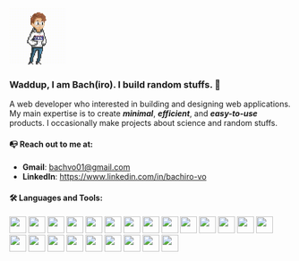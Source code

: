 <!-- ![](https://komarev.com/ghpvc/?username=bachvo01) -->

<kbd><img src= './images/pixelGif.gif' width = '20%' style = 'style="display: block; margin: 0 auto; border-radius: 5%'></kbd>

<h3 style = 'style="display: block; margin: 0 auto; border-radius: 5%'> Waddup, I am Bach(iro). I build random stuffs. 🖖</h3>

<p>A web developer who interested in building and designing web applications. My main expertise is to create <em><strong>minimal</strong></em>, <em><strong>efficient</strong></em>, and <em><strong>easy-to-use</strong></em> products. I occasionally make projects about science and random stuffs.</p>

#### :mailbox_with_no_mail: Reach out to me at:

- <strong>Gmail</strong>: <a href=''>bachvo01@gmail.com</a>
- <strong>LinkedIn</strong>: <a href ='www.linkedin.com/in/
  '>https://www.linkedin.com/in/bachiro-vo</a>

#### :hammer_and_wrench: Languages and Tools:

<div>
<img src="https://cdn.jsdelivr.net/gh/devicons/devicon@latest/icons/html5/html5-original.svg" width = '30px' height = '30px'/>
<img src="https://cdn.jsdelivr.net/gh/devicons/devicon@latest/icons/css3/css3-original.svg" width = '30px' height = '30px'/>

<img src="https://cdn.jsdelivr.net/gh/devicons/devicon@latest/icons/javascript/javascript-plain.svg" width ='30px' height ='30px'/>

<img src="https://cdn.jsdelivr.net/gh/devicons/devicon@latest/icons/sass/sass-original.svg" width ='30px' height ='30px'/>

<img src="https://cdn.jsdelivr.net/gh/devicons/devicon@latest/icons/react/react-original.svg" width ='30px' height ='30px'/>

<img src="https://cdn.jsdelivr.net/gh/devicons/devicon@latest/icons/nodejs/nodejs-original.svg" width ='30px' height ='30px'/>

<img src="https://cdn.jsdelivr.net/gh/devicons/devicon@latest/icons/nodemon/nodemon-plain.svg" width ='30px' height ='30px'/>

<img src="https://cdn.jsdelivr.net/gh/devicons/devicon@latest/icons/postgresql/postgresql-original.svg" width ='30px' height ='30px'/>

<img src="https://cdn.jsdelivr.net/gh/devicons/devicon@latest/icons/mongodb/mongodb-plain.svg" width ='30px' height ='30px'/>

<img src="https://cdn.jsdelivr.net/gh/devicons/devicon@latest/icons/socketio/socketio-original.svg" width ='30px' height ='30px'/>

<img src="https://cdn.jsdelivr.net/gh/devicons/devicon@latest/icons/jira/jira-original.svg" width ='30px' height ='30px'/>

<img src="https://cdn.jsdelivr.net/gh/devicons/devicon@latest/icons/illustrator/illustrator-plain.svg" width = '30px' height ='30px'/>

<img src="https://cdn.jsdelivr.net/gh/devicons/devicon@latest/icons/figma/figma-original.svg" width ='30px' height ='30px'/>

<img src="https://cdn.jsdelivr.net/gh/devicons/devicon@latest/icons/photoshop/photoshop-plain.svg" width ='30px' height ='30px'/>

<img src="https://cdn.jsdelivr.net/gh/devicons/devicon@latest/icons/c/c-plain.svg" width ='30px' height ='30px'/>

<img src="https://cdn.jsdelivr.net/gh/devicons/devicon@latest/icons/cplusplus/cplusplus-plain.svg" width ='30px' height ='30px'/>

<img src="https://cdn.jsdelivr.net/gh/devicons/devicon@latest/icons/postman/postman-original.svg" width ='30px' height ='30px'/>

<img src="https://cdn.jsdelivr.net/gh/devicons/devicon@latest/icons/git/git-original.svg" width ='30px' height ='30px'/>

<img src="https://cdn.jsdelivr.net/gh/devicons/devicon@latest/icons/framermotion/framermotion-original.svg" width ='30px' height ='30px'/>

<img src="https://cdn.jsdelivr.net/gh/devicons/devicon@latest/icons/java/java-original.svg" width ='30px' height ='30px'/>

<img src="https://cdn.jsdelivr.net/gh/devicons/devicon@latest/icons/mongoose/mongoose-original.svg" width ='30px' height ='30px'/>

<img src="https://cdn.jsdelivr.net/gh/devicons/devicon@latest/icons/python/python-original.svg" width ='30px' height ='30px'/>

<img src="https://cdn.jsdelivr.net/gh/devicons/devicon@latest/icons/mysql/mysql-original.svg" width ='30px' height ='30px'/>

<!--
**bachvo01/bachvo01** is a ✨ _special_ ✨ repository because its `README.md` (this file) appears on your GitHub profile.

Here are some ideas to get you started:

- 🔭 I’m currently working on ...
- 🌱 I’m currently learning ...
- 👯 I’m looking to collaborate on ...
- 🤔 I’m looking for help with ...
- 💬 Ask me about ...
- 📫 How to reach me: ...
- 😄 Pronouns: ...
- ⚡ Fun fact: ...
  -->
